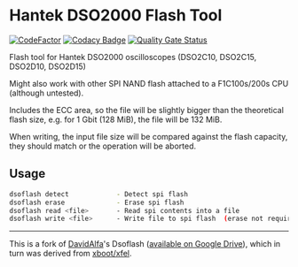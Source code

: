 Hantek DSO2000 Flash Tool
=========================

[![CodeFactor](https://www.codefactor.io/repository/github/jorenar/hantek-dso2k-flash-tool/badge)](https://www.codefactor.io/repository/github/jorenar/hantek-dso2k-flash-tool)
[![Codacy Badge](https://app.codacy.com/project/badge/Grade/8e69adea5ec94007b5e98b96c2804643)](https://app.codacy.com/gh/Jorenar/hantek-dso2k-flash-tool/dashboard?utm_source=gh&utm_medium=referral&utm_content=&utm_campaign=Badge_grade)
[![Quality Gate Status](https://sonarcloud.io/api/project_badges/measure?project=Jorenar_hantek-dso2k-flash-tool&metric=alert_status)](https://sonarcloud.io/summary/new_code?id=Jorenar_hantek-dso2k-flash-tool)

Flash tool for Hantek DSO2000 oscilloscopes (DSO2C10, DSO2C15, DSO2D10, DSO2D15)

Might also work with other SPI NAND flash attached to a F1C100s/200s CPU (although untested).

Includes the ECC area, so the file will be slightly bigger than the theoretical flash size, e.g. for 1 Gbit (128 MiB), the file will be 132 MiB.

When writing, the input file size will be compared against the flash capacity, they should match or the operation will be aborted.

## Usage
```sh
dsoflash detect            - Detect spi flash
dsoflash erase             - Erase spi flash
dsoflash read <file>       - Read spi contents into a file
dsoflash write <file>      - Write file to spi flash  (erase not required)
```

---

This is a fork of [DavidAlfa](https://www.eevblog.com/forum/profile/?u=555408)'s
Dsoflash ([available on Google Drive](https://drive.google.com/drive/folders/13hwsIJd3eGrnHWCLPcQrPQiAb7rRx3W0)),
which in turn was derived from [xboot/xfel](https://github.com/xboot/xfel).
